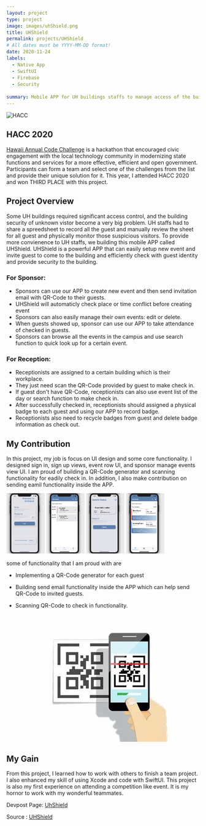 ```yaml
---
layout: project
type: project
image: images/uhShield.png
title: UHShield
permalink: projects/UHShield
# All dates must be YYYY-MM-DD format!
date: 2020-11-24
labels:
  - Native App
  - SwiftUI
  - Firebase
  - Security

summary: Mobile APP for UH buildings staffs to manage access of the building.
---
```


<div class="ui big rounded images">
  <img class="ui image" src="https://hacc.hawaii.gov/wp-content/uploads/2020/03/Combined-Logos.png" alt="HACC">

</div>

## HACC 2020
<a href="https://hacc.hawaii.gov/">Hawaii Annual Code Challenge</a> is a hackathon that encouraged civic engagement with the local technology community in modernizing state functions and services for a more effective, efficient and open government. Participants can form a team and select one of the challenges from the list and provide their unique solution for it. This year, I attended HACC 2020 and won THIRD PLACE with this project.

## Project Overview

Some UH buildings required significant access control, and the building security of unknown vistor become a very big problem. UH staffs had to share a spreedsheet to record all the guest and manually review the sheet for all guest and physically monitor those suspicious visitors. To provide more convienence to UH staffs, we building this mobile APP called UHShield. UHShield is a powerful APP that can easily setup new event and invite guest to come to the building and efficiently check with guest identity and provide security to the building.
 
### For Sponsor:

   - Sponsors can use our APP to create new event and then send invitation email with QR-Code to their guests.
   - UHShield will automaticly check place or time conflict before creating event
   - Sponsors can also easily manage their own events: edit or delete. 
   - When guests showed up, sponsor can use our APP to take attendance of checked in guests.
   - Sponsors can browse all the events in the campus and use search function to quick look up for a certain event.
 
### For Reception:

   - Receptionists are assigned to a certain building which is their workplace.
   - They just need scan the QR-Code provided by guest to make check in.
   - If guest don't have QR-Code, receptionists can also use event list of the day or search function to make check in.
   - After successfully checked in, receptionists should assigned a physical badge to each guest and using our APP to record badge.
   - Receptionists also need to recycle badges from guest and delete badge information as check out.
   
   
## My Contribution

In this project, my job is focus on UI design and some core functionality. I designed sign in, sign up views, event row UI, and sponsor manage events view UI. I am proud of building a QR-Code generator and scanning functionality for eadily check in. In addition, I also make contribution on sending eamil functionality inside the APP.
<p float="left">
<img class="ui small image" src="../images/SignInUHSHield.png" alt="signIn" width="100">
<img class="ui small image" src="../images/MyEventUHShield.png" alt="my events" width="100">
<img class="ui small image" src="../images/BadgesUHShield.png" alt="badges" width="100">
  <img class="ui small image" src="../images/EventsUHShield.png" alt="events" width="100">
  </p>
  
  some of functionality that I am proud with are 
  - Implementing a QR-Code generator for each guest
  - Building send email functionality inside the APP which can help send QR-Code to invited guests.
   
  - Scanning QR-Code to check in functionality.
  
   <img class="ui small image" src="../images/scan.jpg" alt="scan">
  
## My Gain

  From this project, I learned how to work with others to finish a team project. I also enhanced my skill of using Xcode and code with SwiftUI. This project is also my first experience on attending a competition like event. It is my hornor to work with my wonderful teammates.
  
  
Devpost Page: <a href="https://devpost.com/software/uhshield">UhShield</a>

Source : <a href="https://github.com/HACC2020/Trigeeks"><i class="large github icon "></i>UHShield</a>
